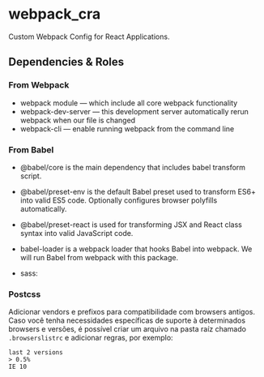 # webpack_cra

Custom Webpack Config for React Applications.

## Dependencies & Roles

### From Webpack

- webpack module — which include all core webpack functionality
- webpack-dev-server — this development server automatically rerun webpack when our file is changed
- webpack-cli — enable running webpack from the command line

### From Babel

- @babel/core is the main dependency that includes babel transform script.
- @babel/preset-env is the default Babel preset used to transform ES6+ into valid ES5 code. Optionally configures browser polyfills automatically.
- @babel/preset-react is used for transforming JSX and React class syntax into valid JavaScript code.
- babel-loader is a webpack loader that hooks Babel into webpack. We will run Babel from webpack with this package.


- sass: 

### Postcss

Adicionar vendors e prefixos para compatibilidade com browsers antigos. Caso você tenha necessidades específicas de suporte à determinados browsers e versões, é possível criar um arquivo na pasta raíz chamado `.browserslistrc` e adicionar regras, por exemplo:

```
last 2 versions
> 0.5%
IE 10
```



